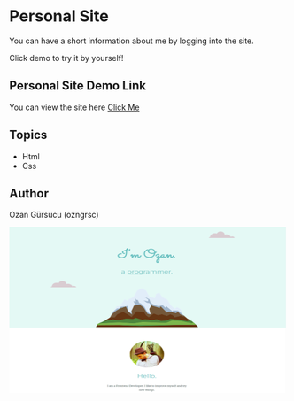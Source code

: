 # Personal Site

You can have a short information about me by logging into the site.

Click demo to try it by yourself!

## Personal Site Demo Link

You can view the site here
[Click Me](https://ozngrsc.github.io/ozngrsc-com/)

## Topics

- Html
- Css


## Author

Ozan Gürsucu (ozngrsc)

<img src="images/screenshot.png"  width= 500px height= 300px>
